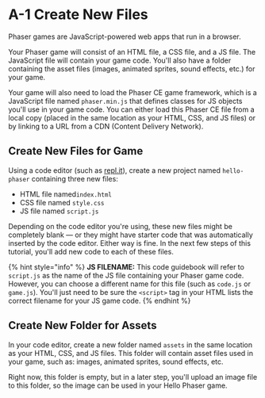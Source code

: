 # A-1 Create New Files

Phaser games are JavaScript-powered web apps that run in a browser.

Your Phaser game will consist of an HTML file, a CSS file, and a JS file. The JavaScript file will contain your game code. You'll also have a folder containing the asset files \(images, animated sprites, sound effects, etc.\) for your game.

Your game will also need to load the Phaser CE game framework, which is a JavaScript file named `phaser.min.js` that defines classes for JS objects you'll use in your game code. You can either load this Phaser CE file from a local copy \(placed in the same location as your HTML, CSS, and JS files\) or by linking to a URL from a CDN \(Content Delivery Network\).

## Create New Files for Game

Using a code editor \(such as [repl.it](https://repl.it/)\), create a new project named `hello-phaser` containing three new files:

* HTML file named`index.html`
* CSS file named `style.css`
* JS file named `script.js`

Depending on the code editor you're using, these new files might be completely blank — or they might have starter code that was automatically inserted by the code editor. Either way is fine. In the next few steps of this tutorial, you'll add new code to each of these files.

{% hint style="info" %}
**JS FILENAME:**  This code guidebook will refer to `script.js` as the name of the JS file containing your Phaser game code. However, you can choose a different name for this file \(such as `code.js` or `game.js`\). You'll just need to be sure the `<script>` tag in your HTML lists the correct filename for your JS game code.
{% endhint %}

## Create New Folder for Assets

In your code editor, create a new folder named `assets` in the same location as your HTML, CSS, and JS files. This folder will contain asset files used in your game, such as:  images, animated sprites, sound effects, etc.

Right now, this folder is empty, but in a later step, you'll upload an image file to this folder, so the image can be used in your Hello Phaser game.



